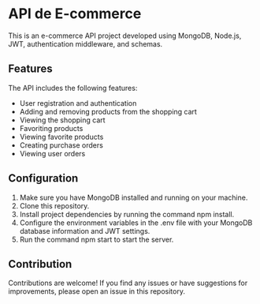 
# API de E-commerce

This is an e-commerce API project developed using MongoDB, Node.js, JWT, authentication middleware, and schemas.

## Features
The API includes the following features:

- User registration and authentication
- Adding and removing products from the shopping cart
- Viewing the shopping cart
- Favoriting products
- Viewing favorite products
- Creating purchase orders
- Viewing user orders

## Configuration

1. Make sure you have MongoDB installed and running on your machine.
2. Clone this repository.
3. Install project dependencies by running the command npm install.
4. Configure the environment variables in the .env file with your MongoDB database information and JWT settings.
5. Run the command npm start to start the server.



## Contribution
Contributions are welcome! If you find any issues or have suggestions for improvements, please open an issue in this repository.

